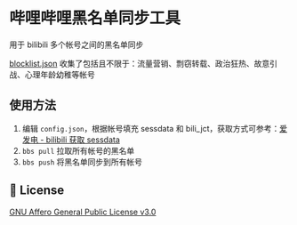 # 哔哩哔哩黑名单同步工具

用于 bilibili 多个帐号之间的黑名单同步

[blocklist.json](blocklist.json) 收集了包括且不限于：流量营销、剽窃转载、政治狂热、故意引战、心理年龄幼稚等帐号

## 使用方法

1. 编辑 `config.json`，根据帐号填充 sessdata 和 bili_jct，获取方式可参考：[爱发电 - bilibili 获取 sessdata](https://afdian.net/album/b80ef61c626411ea93f352540025c377/b341d694d72c11ea96c952540025c377)
2. `bbs pull` 拉取所有帐号的黑名单
3. `bbs push` 将黑名单同步到所有帐号

## 📄 License

[GNU Affero General Public License v3.0](https://choosealicense.com/licenses/agpl-3.0)
